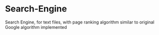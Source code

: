 # Search-Engine
Search Engine, for text files, with page ranking algorithm similar to original Google algorithm implemented
